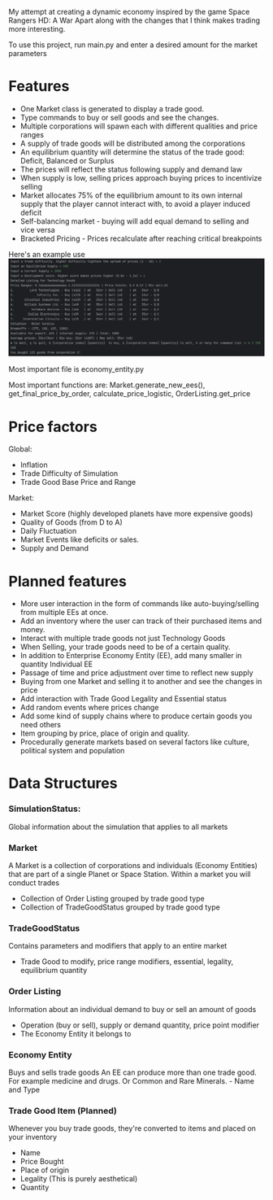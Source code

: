 My attempt at creating a dynamic economy inspired by the game Space Rangers HD: A War Apart along with the changes that I think makes trading more interesting.

To use this project, run main.py and enter a desired amount for the market parameters

# Features
- One Market class is generated to display a trade good.
- Type commands to buy or sell goods and see the changes.
- Multiple corporations will spawn each with different qualities and price ranges
- A supply of trade goods will be distributed among the corporations
- An equilibrium quantity will determine the status of the trade good: Deficit, Balanced or Surplus
- The prices will reflect the status following supply and demand law 
- When supply is low, selling prices approach buying prices to incentivize selling
- Market allocates 75% of the equilibrium amount to its own internal supply that the player cannot interact with, to avoid a player induced deficit
- Self-balancing market - buying will add equal demand to selling and vice versa
- Bracketed Pricing - Prices recalculate after reaching critical breakpoints

Here's an example use
![](images/pic1.png?)


Most important file is economy_entity.py

Most important functions are: Market.generate_new_ees(), get_final_price_by_order, calculate_price_logistic, OrderListing.get_price

# Price factors

Global:
  * Inflation   
  * Trade Difficulty of Simulation
  * Trade Good Base Price and Range

Market:
  * Market Score (highly developed planets have more expensive goods)
  * Quality of Goods (from D to A)
  * Daily Fluctuation
  * Market Events like deficits or sales.
  * Supply and Demand

# Planned features
- More user interaction in the form of commands like auto-buying/selling from multiple EEs at once.
- Add an inventory where the user can track of their purchased items and money.
- Interact with multiple trade goods not just Technology Goods
- When Selling, your trade goods need to be of a certain quality.
- In addition to Enterprise Economy Entity (EE), add many smaller in quantity Individual EE
- Passage of time and price adjustment over time to reflect new supply
- Buying from one Market and selling it to another and see the changes in price
- Add interaction with Trade Good Legality and Essential status
- Add random events where prices change
- Add some kind of supply chains where to produce certain goods you need others
- Item grouping by price, place of origin and quality.
- Procedurally generate markets based on several factors like culture, political system and population

# Data Structures
### SimulationStatus:
Global information about the simulation that applies to all markets

### Market
A Market is a collection of corporations and individuals (Economy Entities) that are part of a single Planet or Space Station.
Within a market you will conduct trades
  - Collection of Order Listing grouped by trade good type
  - Collection of TradeGoodStatus grouped by trade good type

### TradeGoodStatus
Contains parameters and modifiers that apply to an entire market
  - Trade Good to modify, price range modifiers, essential, legality, equilibrium quantity

### Order Listing
Information about an individual demand to buy or sell an amount of goods
  - Operation (buy or sell), supply or demand quantity, price point modifier
  - The Economy Entity it belongs to

### Economy Entity
Buys and sells trade goods
An EE can produce more than one trade good. For example medicine and drugs. Or Common and Rare Minerals.
    - Name and Type

### Trade Good Item (Planned)
Whenever you buy trade goods, they're converted to items and placed on your inventory
  - Name
  - Price Bought
  - Place of origin
  - Legality (This is purely aesthetical)
  - Quantity
